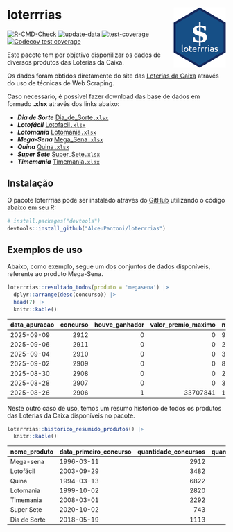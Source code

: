 
<!-- README.md is generated from README.Rmd. Please edit that file -->

# loterrrias <img src="man/figures/logo.png" align="right" height="139" />

<!-- badges: start -->

[![R-CMD-Check](https://github.com/AlceuPantoni/loterrrias/actions/workflows/R-CMD-check.yaml/badge.svg?branch=main)](https://github.com/AlceuPantoni/loterrrias/actions/workflows/R-CMD-check.yaml)
[![update-data](https://github.com/AlceuPantoni/loterrrias/actions/workflows/update-data.yaml/badge.svg)](https://github.com/AlceuPantoni/loterrrias/actions/workflows/update-data.yaml)
[![test-coverage](https://github.com/AlceuPantoni/loterrrias/actions/workflows/test-coverage.yaml/badge.svg?branch=main)](https://github.com/AlceuPantoni/loterrrias/actions/workflows/test-coverage.yaml)
[![Codecov test
coverage](https://codecov.io/gh/AlceuPantoni/loterrrias/branch/main/graph/badge.svg)](https://codecov.io/gh/AlceuPantoni/loterrrias?branch=main)
<!-- badges: end -->

Este pacote tem por objetivo disponilizar os dados de diversos produtos
das Loterias da Caixa.

Os dados foram obtidos diretamente do site das [Loterias da
Caixa](https://loterias.caixa.gov.br/Paginas/default.aspx) através do
uso de técnicas de Web Scraping.

Caso necessário, é possível fazer download das base de dados em formado
**.xlsx** através dos links abaixo:

- ***Dia de Sorte***
  [Dia_de_Sorte`.xlsx`](https://raw.githubusercontent.com/AlceuPantoni/loterrrias/main/data-raw/resultados_diadesorte.xlsx)
- ***Lotofácil***
  [Lotofacil`.xlsx`](https://raw.githubusercontent.com/AlceuPantoni/loterrrias/main/data-raw/resultados_lotofacil.xlsx)
- ***Lotomania***
  [Lotomania`.xlsx`](https://raw.githubusercontent.com/AlceuPantoni/loterrrias/main/data-raw/resultados_lotomania.xlsx)
- ***Mega-Sena***
  [Mega_Sena`.xlsx`](https://raw.githubusercontent.com/AlceuPantoni/loterrrias/main/data-raw/resultados_megasena.xlsx)
- ***Quina***
  [Quina`.xlsx`](https://raw.githubusercontent.com/AlceuPantoni/loterrrias/main/data-raw/resultados_quina.xlsx)
- ***Super Sete***
  [Super_Sete`.xlsx`](https://raw.githubusercontent.com/AlceuPantoni/loterrrias/main/data-raw/resultados_supersete.xlsx)
- ***Timemania***
  [Timemania`.xlsx`](https://raw.githubusercontent.com/AlceuPantoni/loterrrias/main/data-raw/resultados_timemania.xlsx)

## Instalação

O pacote loterrrias pode ser instalado através do
[GitHub](https://github.com/) utilizando o código abaixo em seu R:

``` r
# install.packages("devtools")
devtools::install_github("AlceuPantoni/loterrrias")
```

## Exemplos de uso

Abaixo, como exemplo, segue um dos conjuntos de dados disponíveis,
referente ao produto Mega-Sena.

``` r
loterrrias::resultado_todos(produto = 'megasena') |> 
  dplyr::arrange(desc(concurso)) |> 
  head(7) |> 
  knitr::kable()
```

| data_apuracao | concurso | houve_ganhador | valor_premio_maximo | numeros_sorteados | num_1 | num_2 | num_3 | num_4 | num_5 | num_6 |
|:--------------|---------:|---------------:|--------------------:|:------------------|------:|------:|------:|------:|------:|------:|
| 2025-09-09    |     2912 |              0 |                   0 | 9;25;37;41;51;59  |     9 |    25 |    37 |    41 |    51 |    59 |
| 2025-09-06    |     2911 |              0 |                   0 | 23;27;32;54;56;59 |    23 |    27 |    32 |    54 |    56 |    59 |
| 2025-09-04    |     2910 |              0 |                   0 | 3;4;11;15;28;29   |     3 |     4 |    11 |    15 |    28 |    29 |
| 2025-09-02    |     2909 |              0 |                   0 | 8;21;31;41;53;58  |     8 |    21 |    31 |    41 |    53 |    58 |
| 2025-08-30    |     2908 |              0 |                   0 | 20;35;36;37;38;50 |    20 |    35 |    36 |    37 |    38 |    50 |
| 2025-08-28    |     2907 |              0 |                   0 | 30;33;42;44;52;56 |    30 |    33 |    42 |    44 |    52 |    56 |
| 2025-08-26    |     2906 |              1 |            33707841 | 17;33;37;41;46;49 |    17 |    33 |    37 |    41 |    46 |    49 |

Neste outro caso de uso, temos um resumo histórico de todos os produtos
das Loterias da Caixa disponíveis no pacote.

``` r
loterrrias::historico_resumido_produtos() |> 
  knitr::kable()
```

| nome_produto | data_primeiro_concurso | quantidade_concursos | quantidade_concursos_com_ganhador | percentual_com_ganhador | media_premiacao | maior_premio | menor_premio | total_dezenas_sorteadas | numero_mais_sorteado | numero_menos_sorteado |
|:-------------|:-----------------------|---------------------:|----------------------------------:|------------------------:|----------------:|-------------:|-------------:|------------------------:|---------------------:|----------------------:|
| Mega-sena    | 1996-03-11             |                 2912 |                               639 |                    0.22 |      26316653.0 |    289420865 |    348732.75 |                   17472 |                   10 |                    26 |
| Lotofácil    | 2003-09-29             |                 3482 |                              3074 |                    0.88 |        977687.4 |      8252873 |     10712.22 |                   52230 |                   20 |                    16 |
| Quina        | 1994-03-13             |                 6822 |                              2608 |                    0.38 |       3576318.2 |    579215957 |     14230.37 |                   34110 |                    4 |                    47 |
| Lotomania    | 1999-10-02             |                 2820 |                               701 |                    0.25 |       2562514.4 |     37261930 |    109348.66 |                   56400 |                   47 |                    96 |
| Timemania    | 2008-03-01             |                 2292 |                                78 |                    0.03 |      25486153.3 |    818652938 |    164711.44 |                   16044 |                   20 |                    53 |
| Super Sete   | 2020-10-02             |                  743 |                                30 |                    0.04 |       3168014.8 |     10146164 |    124747.77 |                    5201 |                    7 |                     1 |
| Dia de Sorte | 2018-05-19             |                 1113 |                               346 |                    0.31 |        813066.8 |      4872572 |     59101.35 |                    7791 |                   10 |                     1 |
